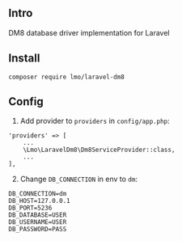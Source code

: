 ## Intro
DM8 database driver implementation for Laravel

## Install

```shell
composer require lmo/laravel-dm8
```

## Config

1. Add provider to `providers` in `config/app.php`:

```
'providers' => [
    ...
    \Lmo\LaravelDm8\Dm8ServiceProvider::class,
    ...
],
```

2. Change `DB_CONNECTION` in env to `dm`:

```
DB_CONNECTION=dm
DB_HOST=127.0.0.1
DB_PORT=5236
DB_DATABASE=USER
DB_USERNAME=USER
DB_PASSWORD=PASS
```